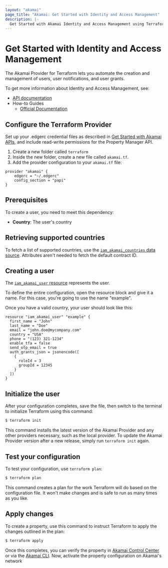 ```yaml
---
layout: "akamai"
page_title: "Akamai: Get Started with Identity and Access Management"
description: |-
  Get Started with Akamai Identity and Access Management using Terraform
---
```


# Get Started with Identity and Access Management

The Akamai Provider for Terraform lets you automate the creation and management of users, user notifications, and user grants.

To get more information about Identity and Access Management, see:

* [API documentation](https://developer.akamai.com/api/core_features/identity_management_user_admin/v2.html)
* How-to Guides
    * [Official Documentation](https://learn.akamai.com/en-us/products/core_features/identity_management.html)

## Configure the Terraform Provider

Set up your .edgerc credential files as described in [Get Started with Akamai APIs](https://developer.akamai.com/api/getting-started), and include read-write permissions for the Property Manager API.

1. Create a new folder called `terraform`
1. Inside the new folder, create a new file called `akamai.tf`.
1. Add the provider configuration to your `akamai.tf` file:

```hcl
provider "akamai" {
	edgerc = "~/.edgerc"
	config_section = "papi"
}
```

## Prerequisites

To create a user, you need to meet this dependency:

* **Country**: The user's country


## Retrieving supported countries

To fetch a list of supported countries, use the [`iam_akamai_countries` data source](../data-sources/iam_supported_countries.md). Attributes aren't needed to fetch the default contract ID.

## Creating a user

The [`iam_akamai_user` resource](../resources/user.md) represents the user.

To define the entire configuration, open the resource block and give it a name. For this case, you're going to use the name "example".

Once you have a valid country, your user should look like this:

```hcl
resource "iam_akamai_user" "example" {
  first_name = "John"
  last_name = "Doe"
  email = "john.doe@mycompany.com"
  country = "USA"
  phone = "(123) 321-1234"
  enable_tfa = false
  send_otp_email = true
  auth_grants_json = jsonencode([
    {
      roleId = 3
      groupId = 12345
    }
  ])
}
```

## Initialize the user

After your configuration completes, save the file, then switch to the terminal to initialize Terraform using this command:

```bash
$ terraform init
```

This command installs the latest version of the Akamai Provider and any other providers necessary, such as the local provider. To update the Akamai Provider version after a new release, simply run `terraform init` again.

## Test your configuration

To test your configuration, use `terraform plan`:

```bash
$ terraform plan
```

This command creates a plan for the work Terraform will do based on the configuration file. It won't make changes and is safe to run as many times as you like.

## Apply changes

To create a property, use this command to instruct Terraform to apply the changes outlined in the plan:

```bash
$ terraform apply
```

Once this completes, you can verify the property in [Akamai Control Center](https://control.akamai.com) or via the [Akamai CLI](https://developer.akamai.com/cli). Now, activate the property configuration on Akamai's network
